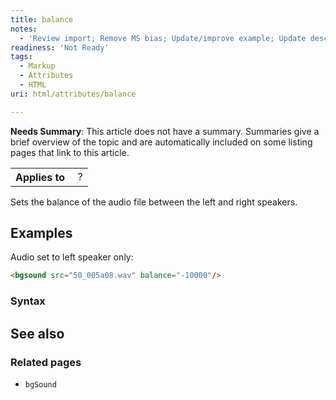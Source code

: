 ```yaml
---
title: balance
notes:
  - 'Review import; Remove MS bias; Update/improve example; Update descriptions; Fix lists & compatibility info'
readiness: 'Not Ready'
tags:
  - Markup
  - Attributes
  - HTML
uri: html/attributes/balance

---
```

**Needs Summary**: This article does not have a summary. Summaries give a brief overview of the topic and are automatically included on some listing pages that link to this article.

<table class="wikitable">
<tr>
<th>
Applies to

</th>
<td>
 ?

</td>
</tr>
</table>
Sets the balance of the audio file between the left and right speakers.

## Examples

Audio set to left speaker only:

``` html
<bgsound src="50_005a08.wav" balance="-10000"/>
```

### Syntax

## See also

### Related pages

-   `bgSound`
